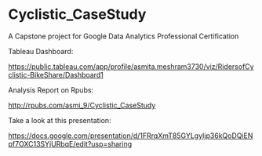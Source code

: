 # Cyclistic_CaseStudy
A Capstone project for Google Data Analytics Professional Certification

Tableau Dashboard:

https://public.tableau.com/app/profile/asmita.meshram3730/viz/RidersofCyclistic-BikeShare/Dashboard1

Analysis Report on Rpubs:

http://rpubs.com/asmi_9/Cyclistic_CaseStudy


Take a look at this presentation:

https://docs.google.com/presentation/d/1FRrqXmT85GYLgyIjp36kQoDQiENpf7OXC13SYjURbqE/edit?usp=sharing
